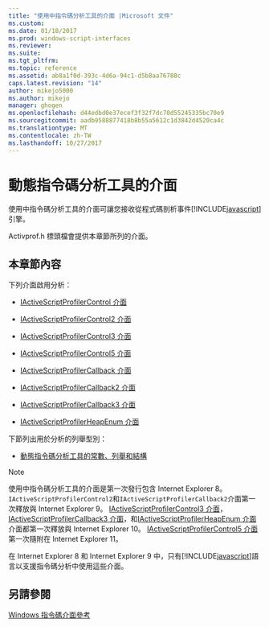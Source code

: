 ```yaml
---
title: "使用中指令碼分析工具的介面 |Microsoft 文件"
ms.custom: 
ms.date: 01/18/2017
ms.prod: windows-script-interfaces
ms.reviewer: 
ms.suite: 
ms.tgt_pltfrm: 
ms.topic: reference
ms.assetid: ab8a1f0d-393c-4d6a-94c1-d5b8aa76788c
caps.latest.revision: "14"
author: mikejo5000
ms.author: mikejo
manager: ghogen
ms.openlocfilehash: d44edbd0e37ecef3f32f7dc70d55245335bc70e9
ms.sourcegitcommit: aadb9588877418b8b55a5612c1d3842d4520ca4c
ms.translationtype: MT
ms.contentlocale: zh-TW
ms.lasthandoff: 10/27/2017
---
```

# <a name="active-script-profiler-interfaces"></a>動態指令碼分析工具的介面
使用中指令碼分析工具的介面可讓您接收從程式碼剖析事件[!INCLUDE[javascript](../../javascript/includes/javascript-md.md)]引擎。  
  
 Activprof.h 標頭檔會提供本章節所列的介面。  
  
## <a name="in-this-section"></a>本章節內容  
 下列介面啟用分析：  
  
-   [IActiveScriptProfilerControl 介面](../../winscript/reference/iactivescriptprofilercontrol-interface.md)  
  
-   [IActiveScriptProfilerControl2 介面](../../winscript/reference/iactivescriptprofilercontrol2-interface.md)  
  
-   [IActiveScriptProfilerControl3 介面](../../winscript/reference/iactivescriptprofilercontrol3-interface.md)  
  
-   [IActiveScriptProfilerControl5 介面](../../winscript/reference/iactivescriptprofilercontrol5-interface.md)  
  
-   [IActiveScriptProfilerCallback 介面](../../winscript/reference/iactivescriptprofilercallback-interface.md)  
  
-   [IActiveScriptProfilerCallback2 介面](../../winscript/reference/iactivescriptprofilercallback2-interface.md)  
  
-   [IActiveScriptProfilerCallback3 介面](../../winscript/reference/iactivescriptprofilercallback3-interface.md)  
  
-   [IActiveScriptProfilerHeapEnum 介面](../../winscript/reference/iactivescriptprofilerheapenum-interface.md)  
  
 下節列出用於分析的列舉型別：  
  
-   [動態指令碼分析工具的常數、列舉和結構](../../winscript/reference/active-script-profiler-constants-enumerations-and-structures.md)  
  
> [!NOTE]
>  使用中指令碼分析工具的介面是第一次發行包含 Internet Explorer 8。 `IActiveScriptProfilerControl2`和`IActiveScriptProfilerCallback2`介面第一次釋放與 Internet Explorer 9。 [IActiveScriptProfilerControl3 介面](../../winscript/reference/iactivescriptprofilercontrol3-interface.md)， [IActiveScriptProfilerCallback3 介面](../../winscript/reference/iactivescriptprofilercallback3-interface.md)，和[IActiveScriptProfilerHeapEnum 介面](../../winscript/reference/iactivescriptprofilerheapenum-interface.md)介面都第一次釋放與 Internet Explorer 10。 [IActiveScriptProfilerControl5 介面](../../winscript/reference/iactivescriptprofilercontrol5-interface.md)第一次隨附在 Internet Explorer 11。  
>   
>  在 Internet Explorer 8 和 Internet Explorer 9 中，只有[!INCLUDE[javascript](../../javascript/includes/javascript-md.md)]語言以支援指令碼分析中使用這些介面。  
  
## <a name="see-also"></a>另請參閱  
 [Windows 指令碼介面參考](../../winscript/reference/windows-script-interfaces-reference.md)
